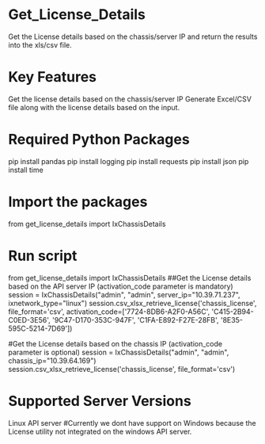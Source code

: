 # Get_License_Details
Get the License details based on the chassis/server IP and return the results into the xls/csv file.
# Key Features
Get the license details based on the chassis/server IP
Generate Excel/CSV file along with the license details based on the input.
# Required Python Packages
pip install pandas
pip install logging
pip install requests
pip install json
pip install time
# Import the packages
from get_license_details import IxChassisDetails
# Run script
from get_license_details import IxChassisDetails
##Get the License details based on the API server IP (activation_code parameter is mandatory)
session = IxChassisDetails("admin", "admin", server_ip="10.39.71.237", ixnetwork_type="linux")
session.csv_xlsx_retrieve_license('chassis_license', file_format='csv', activation_code=['7724-8DB6-A2F0-A56C', 'C415-2B94-C0ED-3E56', '9C47-D170-353C-947F', 'C1FA-E892-F27E-28FB', '8E35-595C-5214-7D69'])

#Get the License details based on the chassis IP (activation_code parameter is optional)
session = IxChassisDetails("admin", "admin", chassis_ip="10.39.64.169")
session.csv_xlsx_retrieve_license('chassis_license', file_format='csv')
# Supported Server Versions
Linux API server
#Currently we dont have support on Windows because the License utility not integrated on the windows API server.
